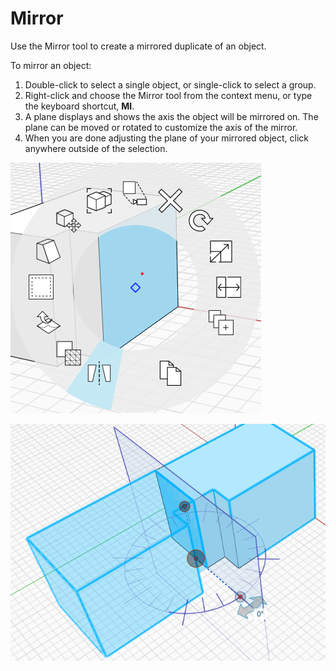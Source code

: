 # Mirror

Use the Mirror tool to create a mirrored duplicate of an object.

To mirror an object:

1. Double-click to select a single object, or single-click to select a group.&#x20;
2. Right-click and choose the Mirror tool from the context menu, or type the keyboard shortcut, **MI**.&#x20;
3. A plane displays and shows the axis the object will be mirrored on. The plane can be moved or rotated to customize the axis of the mirror.
4. When you are done adjusting the plane of your mirrored object, click anywhere outside of the selection.

![](../.gitbook/assets/mirror.png)

![](../.gitbook/assets/mirror2.png)
